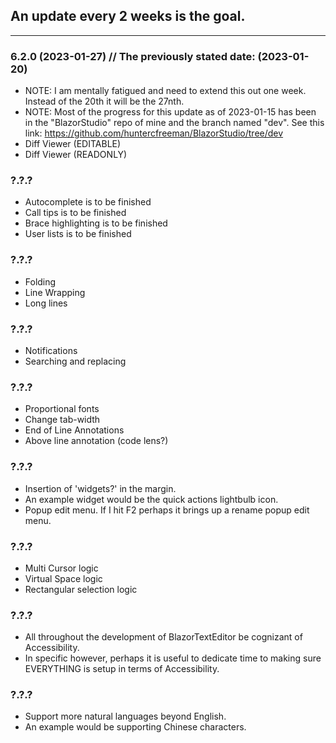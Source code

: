 ## An update every 2 weeks is the goal.

---

### 6.2.0 (2023-01-27) // The previously stated date: (2023-01-20)
- NOTE: I am mentally fatigued and need to extend this out one week. Instead of the 20th it will be the 27nth.
- NOTE: Most of the progress for this update as of 2023-01-15 has been in the "BlazorStudio" repo of mine and the branch named "dev". See this link: https://github.com/huntercfreeman/BlazorStudio/tree/dev
- Diff Viewer (EDITABLE)
- Diff Viewer (READONLY)

### ?.?.?
- Autocomplete is to be finished
- Call tips is to be finished
- Brace highlighting is to be finished
- User lists is to be finished
### ?.?.?
- Folding
- Line Wrapping
- Long lines
### ?.?.?
- Notifications
- Searching and replacing
### ?.?.?
- Proportional fonts
- Change tab-width
- End of Line Annotations
- Above line annotation (code lens?)
### ?.?.?
- Insertion of 'widgets?' in the margin.
- An example widget would be the quick actions lightbulb icon.
- Popup edit menu. If I hit F2 perhaps it brings up a rename popup edit menu.
### ?.?.?
- Multi Cursor logic
- Virtual Space logic
- Rectangular selection logic
    
### ?.?.?
- All throughout the development of BlazorTextEditor be cognizant of Accessibility.
- In specific however, perhaps it is useful to dedicate time to making sure EVERYTHING is setup in terms of Accessibility.
    
### ?.?.?
- Support more natural languages
    beyond English.
- An example would be supporting
    Chinese characters.
